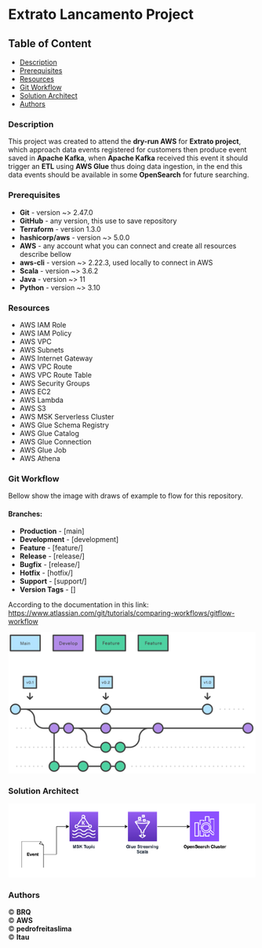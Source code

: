 # Extrato Lancamento Project

## Table of Content
+ [Description](#description)
+ [Prerequisites](#prerequisites)
+ [Resources](#resources)
+ [Git Workflow](#git-workflow)
+ [Solution Architect](#solution-architect)
+ [Authors](#authors)

### <a id="description">Description</a>
This project was created to attend the **dry-run AWS** for **Extrato project**, which approach data events registered for customers then produce event saved in **Apache Kafka**, when **Apache Kafka** received this event it should trigger an **ETL** using **AWS Glue** thus doing data ingestion, in the end this data events should be available in some **OpenSearch** for future searching. 

### <a id="prerequisites">Prerequisites</a>
- **Git** - version ~> 2.47.0
- **GitHub** - any version, this use to save repository 
- **Terraform** - version 1.3.0
- **hashicorp/aws** - version ~> 5.0.0
- **AWS** - any account what you can connect and create all resources describe bellow
- **aws-cli** - version ~> 2.22.3, used locally to connect in AWS
- **Scala** - version ~> 3.6.2
- **Java** - version ~> 11
- **Python** - version ~> 3.10

### <a id="resources">Resources</a>
- AWS IAM Role
- AWS IAM Policy
- AWS VPC
- AWS Subnets
- AWS Internet Gateway
- AWS VPC Route
- AWS VPC Route Table
- AWS Security Groups
- AWS EC2
- AWS Lambda
- AWS S3
- AWS MSK Serverless Cluster
- AWS Glue Schema Registry
- AWS Glue Catalog
- AWS Glue Connection
- AWS Glue Job
- AWS Athena

### <a id="git-workflow">Git Workflow</a>
Bellow show the image with draws of example to flow for this repository.

#### Branches:
- **Production**        - [main]
- **Development**       - [development]
- **Feature**           - [feature/]
- **Release**           - [release/]
- **Bugfix**            - [release/]
- **Hotfix**            - [hotfix/]
- **Support**           - [support/]
- **Version Tags**      - []

According to the documentation in this link: https://www.atlassian.com/git/tutorials/comparing-workflows/gitflow-workflow

![Git Workflow](/docs/images/git-workflow.svg)

### <a id="solution-architect">Solution Architect</a>
![Solution Architect ](/docs/images/macro-solution-architect.png)

### <a id="authors">Authors</a>
&copy; **BRQ** </br>
&copy; **AWS** </br>
&copy; **pedrofreitaslima** </br>
&copy; **Itau**